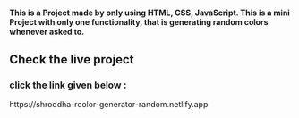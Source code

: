 <h4> This is a Project made by only using HTML, CSS, JavaScript. This is a mini Project with only one functionality, that is generating random colors whenever asked to.<h4>

<h2> Check the live project </h2>
<h3> click the link given below : </h3>
https://shroddha-rcolor-generator-random.netlify.app
